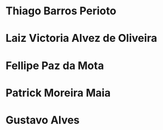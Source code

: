 # Thiago Barros Perioto
# Laiz Victoria Alvez de Oliveira 
# Fellipe Paz da Mota
# Patrick Moreira Maia 
# Gustavo Alves

